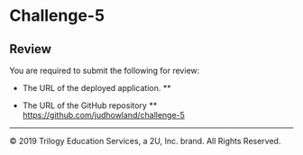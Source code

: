 # Challenge-5

## Review

You are required to submit the following for review:

* The URL of the deployed application.
** 

* The URL of the GitHub repository
** https://github.com/judhowland/challenge-5

- - -
© 2019 Trilogy Education Services, a 2U, Inc. brand. All Rights Reserved.
